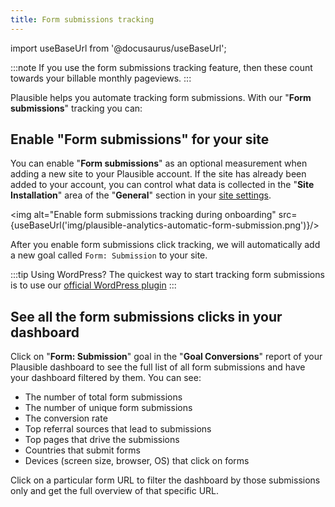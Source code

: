 ```yaml
---
title: Form submissions tracking
---
```


import useBaseUrl from '@docusaurus/useBaseUrl';

:::note
If you use the form submissions tracking feature, then these count towards your billable monthly pageviews.
:::

Plausible helps you automate tracking form submissions. With our "**Form submissions**" tracking you can:

## Enable "Form submissions" for your site

You can enable "**Form submissions**" as an optional measurement when adding a new site to your Plausible account. If the site has already been added to your account, you can control what data is collected in the "**Site Installation**" area of the "**General**" section in your [site settings](website-settings.md).

<!-- TODO -->
<img alt="Enable form submissions tracking during onboarding" src={useBaseUrl('img/plausible-analytics-automatic-form-submission.png')}/>

After you enable form submissions click tracking, we will automatically add a new goal called `Form: Submission` to your site.

:::tip Using WordPress?
The quickest way to start tracking form submissions is to use our [official WordPress plugin](https://plausible.io/wordpress-analytics-plugin)
:::

## See all the form submissions clicks in your dashboard

Click on "**Form: Submission**" goal in the "**Goal Conversions**" report of your Plausible dashboard to see the full list of all form submissions and have your dashboard filtered by them. You can see:

* The number of total form submissions
* The number of unique form submissions
* The conversion rate
* Top referral sources that lead to submissions
* Top pages that drive the submissions
* Countries that submit forms
* Devices (screen size, browser, OS) that click on forms

Click on a particular form URL to filter the dashboard by those submissions only and get the full overview of that specific URL.
